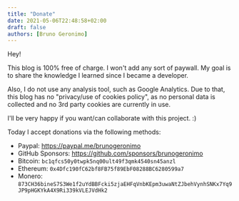 ```yaml
---
title: "Donate"
date: 2021-05-06T22:48:58+02:00
draft: false
authors: [Bruno Geronimo]
---
```

Hey!

This blog is 100% free of charge. I won't add any sort of paywall. My goal is to share the knowledge I learned since I became 
a developer.

Also, I do not use any analysis tool, such as Google Analytics. Due to that, this blog has no 
"privacy/use of cookies policy", as no personal data is collected and no 3rd party cookies are currently in use.

I'll be very happy if you want/can collaborate with this project. :)

Today I accept donations via the following methods:

* Paypal: https://paypal.me/brunogeronimo
* GitHub Sponsors: https://github.com/sponsors/brunogeronimo
* Bitcoin: `bc1qfcs50y0twpk5nq00ult49f3qmk4540sn45anzl`
* Ethereum: `0x4Dfc190fC62bf8FB75f89EbF08288BC6280599a7`
* Monero: `873CH36bineS7S3We1f2uYdBBFcki5zjaEHFqVnbKEpm3uwaNtZJbehVynhSNKx7Yq9JP9pHGKYkA4X9Ri339kVLEJVdHk2`